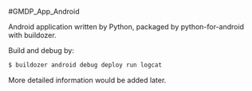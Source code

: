 #GMDP_App_Android

Android application written by Python, packaged by python-for-android with buildozer.

Build and debug by:

```bash
$ buildozer android debug deploy run logcat
```

More detailed information would be added later.


